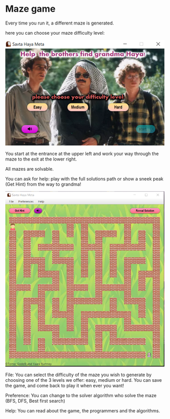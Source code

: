 # Maze game

Every time you run it, a different maze is generated.

here you can choose your maze difficulty level:

<img src="/resources/intro1.PNG" width="500" alt="graph flow example">


You start at the entrance at the upper left and work your way through the maze to 
the exit at the lower right. 

All mazes are solvable.

You can ask for help: play with the full solutions path or show a sneek peak (Get Hint) from the way to grandma!

<img src="/resources/maze.PNG" width="500" height="550" alt="graph flow example">

File:
You can select the difficulty of the maze you wish to generate by 
choosing one of the 3 levels we offer: easy, medium or hard.
You can save the game, and come back to play it when ever you want!

Preference:
You can change to the solver algorithm who solve the maze (BFS, DFS, Best first search)

Help:
You can read about the game, the programmers and the algorithms.

